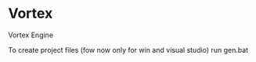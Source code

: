 # Vortex
Vortex Engine

To create project files (fow now only for win and visual studio) run gen.bat
